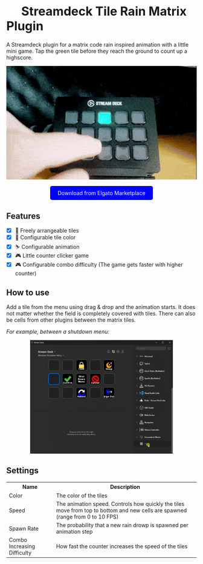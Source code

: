 <h1 style="font-size: 32px;"><img src="dude.serveny.tile-rain-matrix.sdPlugin/imgs/plugin/category-icon.png" alt="Logo" width="32" height="32" style="margin-bottom: -6px;"> Streamdeck Tile Rain Matrix Plugin</h1>

A Streamdeck plugin for a matrix code rain inspired animation with a little mini game. Tap the green tile before they reach the ground to count up a highscore.

<p align="center">
  <img src="assets/demo.gif" alt="Menu demo animation" height="300px">
</p>
<p align="center">
  <a href="https://marketplace.elgato.com/product/streamdeck-matrix-9f52e5d1-f305-4206-8973-d503eeac6d80" style="display: inline-block; padding: 10px 20px; background-color: blue; color: white; text-decoration: none; border-radius: 5px;">Download from Elgato Marketplace</a>
</p>

## Features

- [x] 🗽 Freely arrangeable tiles
- [x] 🎨 Configurable tile color
- [x] ⛷️ Configurable animation
- [x] 🎮️ Little counter clicker game
- [x] 🎮️ Configurable combo difficulty (The game gets faster with higher counter)

## How to use

Add a tile from the menu using drag & drop and the animation starts. It does not matter whether the field is completely covered with tiles. There can also be cells from other plugins between the matrix tiles.

_For example, between a shutdown menu:_

<p align="center">
  <img src="assets/menu-demo-animation.gif" alt="Menu demo animation" height="300px">
</p>

## Settings

<table>
  <tr><th>Name</th><th>Description</th></tr>
  <tr><td>Color</td><td>The color of the tiles</td></tr>
  <tr><td>Speed</td><td>The animation speed. Controls how quickly the tiles move from top to bottom and new cells are spawned (range from 0 to 10 FPS)</td></tr>
  <tr><td>Spawn Rate</td><td>The probability that a new rain drowp is spawned per animation step</td></tr>
  <tr><td>Combo Increasing Difficulty</td><td>How fast the counter increases the speed of the tiles</td></tr>
</table>
